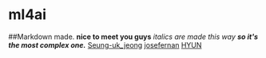 # ml4ai

##Markdown made.
**nice to meet you guys**
*italics are made this way*
***so it's the most complex one.***
[Seung-uk_jeong](https://github.com/SeungukJeong)
[josefernan](https://github.com/joseFERNAN)
[HYUN](https://github.com/Higurashi-kagumi)
